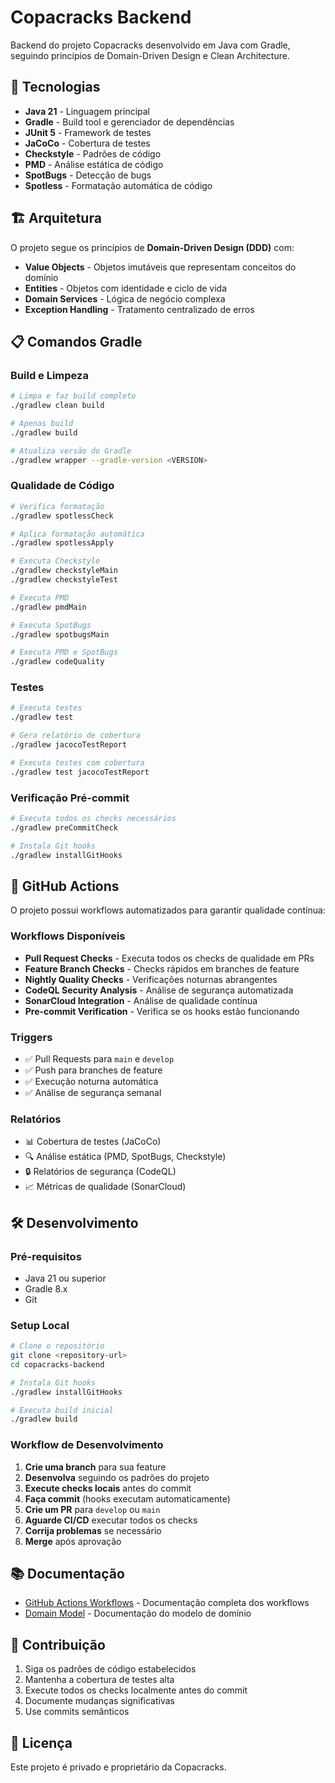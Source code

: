 # Copacracks Backend

Backend do projeto Copacracks desenvolvido em Java com Gradle, seguindo princípios de Domain-Driven Design e Clean Architecture.

## 🚀 Tecnologias

- **Java 21** - Linguagem principal
- **Gradle** - Build tool e gerenciador de dependências
- **JUnit 5** - Framework de testes
- **JaCoCo** - Cobertura de testes
- **Checkstyle** - Padrões de código
- **PMD** - Análise estática de código
- **SpotBugs** - Detecção de bugs
- **Spotless** - Formatação automática de código

## 🏗️ Arquitetura

O projeto segue os princípios de **Domain-Driven Design (DDD)** com:

- **Value Objects** - Objetos imutáveis que representam conceitos do domínio
- **Entities** - Objetos com identidade e ciclo de vida
- **Domain Services** - Lógica de negócio complexa
- **Exception Handling** - Tratamento centralizado de erros

## 📋 Comandos Gradle

### Build e Limpeza
```bash
# Limpa e faz build completo
./gradlew clean build

# Apenas build
./gradlew build

# Atualiza versão do Gradle
./gradlew wrapper --gradle-version <VERSION>
```

### Qualidade de Código
```bash
# Verifica formatação
./gradlew spotlessCheck

# Aplica formatação automática
./gradlew spotlessApply

# Executa Checkstyle
./gradlew checkstyleMain
./gradlew checkstyleTest

# Executa PMD
./gradlew pmdMain

# Executa SpotBugs
./gradlew spotbugsMain

# Executa PMD e SpotBugs
./gradlew codeQuality
```

### Testes
```bash
# Executa testes
./gradlew test

# Gera relatório de cobertura
./gradlew jacocoTestReport

# Executa testes com cobertura
./gradlew test jacocoTestReport
```

### Verificação Pré-commit
```bash
# Executa todos os checks necessários
./gradlew preCommitCheck

# Instala Git hooks
./gradlew installGitHooks
```

## 🔄 GitHub Actions

O projeto possui workflows automatizados para garantir qualidade contínua:

### Workflows Disponíveis
- **Pull Request Checks** - Executa todos os checks de qualidade em PRs
- **Feature Branch Checks** - Checks rápidos em branches de feature
- **Nightly Quality Checks** - Verificações noturnas abrangentes
- **CodeQL Security Analysis** - Análise de segurança automatizada
- **SonarCloud Integration** - Análise de qualidade contínua
- **Pre-commit Verification** - Verifica se os hooks estão funcionando

### Triggers
- ✅ Pull Requests para `main` e `develop`
- ✅ Push para branches de feature
- ✅ Execução noturna automática
- ✅ Análise de segurança semanal

### Relatórios
- 📊 Cobertura de testes (JaCoCo)
- 🔍 Análise estática (PMD, SpotBugs, Checkstyle)
- 🔒 Relatórios de segurança (CodeQL)
- 📈 Métricas de qualidade (SonarCloud)

## 🛠️ Desenvolvimento

### Pré-requisitos
- Java 21 ou superior
- Gradle 8.x
- Git

### Setup Local
```bash
# Clone o repositório
git clone <repository-url>
cd copacracks-backend

# Instala Git hooks
./gradlew installGitHooks

# Executa build inicial
./gradlew build
```

### Workflow de Desenvolvimento
1. **Crie uma branch** para sua feature
2. **Desenvolva** seguindo os padrões do projeto
3. **Execute checks locais** antes do commit
4. **Faça commit** (hooks executam automaticamente)
5. **Crie um PR** para `develop` ou `main`
6. **Aguarde CI/CD** executar todos os checks
7. **Corrija problemas** se necessário
8. **Merge** após aprovação

## 📚 Documentação

- [GitHub Actions Workflows](.github/README.md) - Documentação completa dos workflows
- [Domain Model](src/main/java/com/copacracks/core/domain/README.md) - Documentação do modelo de domínio

## 🤝 Contribuição

1. Siga os padrões de código estabelecidos
2. Mantenha a cobertura de testes alta
3. Execute todos os checks localmente antes do commit
4. Documente mudanças significativas
5. Use commits semânticos

## 📄 Licença

Este projeto é privado e proprietário da Copacracks.

